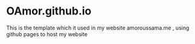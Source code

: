 # OAmor.github.io
This is the template which it used in my website amoroussama.me , using github pages to host my website 
